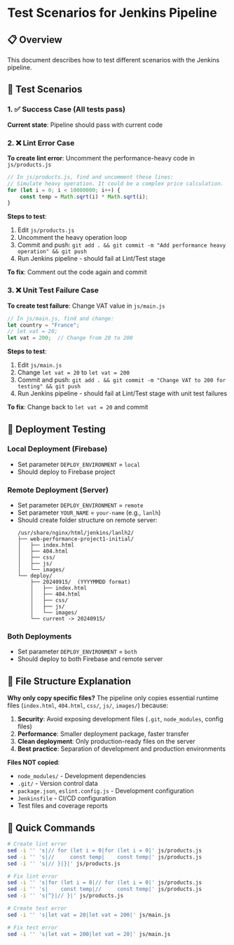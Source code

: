 # Test Scenarios for Jenkins Pipeline

## 📋 Overview
This document describes how to test different scenarios with the Jenkins pipeline.

## 🧪 Test Scenarios

### 1. ✅ Success Case (All tests pass)
**Current state**: Pipeline should pass with current code

### 2. ❌ Lint Error Case
**To create lint error**: Uncomment the performance-heavy code in `js/products.js`

```javascript
// In js/products.js, find and uncomment these lines:
// Simulate heavy operation. It could be a complex price calculation.
for (let i = 0; i < 10000000; i++) {
    const temp = Math.sqrt(i) * Math.sqrt(i);
}
```

**Steps to test**:
1. Edit `js/products.js`
2. Uncomment the heavy operation loop
3. Commit and push: `git add . && git commit -m "Add performance heavy operation" && git push`
4. Run Jenkins pipeline - should fail at Lint/Test stage

**To fix**: Comment out the code again and commit

### 3. ❌ Unit Test Failure Case
**To create test failure**: Change VAT value in `js/main.js`

```javascript
// In js/main.js, find and change:
let country = "France";
// let vat = 20;
let vat = 200;  // Change from 20 to 200
```

**Steps to test**:
1. Edit `js/main.js`
2. Change `let vat = 20` to `let vat = 200`
3. Commit and push: `git add . && git commit -m "Change VAT to 200 for testing" && git push`
4. Run Jenkins pipeline - should fail at Lint/Test stage with unit test failures

**To fix**: Change back to `let vat = 20` and commit

## 🚀 Deployment Testing

### Local Deployment (Firebase)
- Set parameter `DEPLOY_ENVIRONMENT` = `local`
- Should deploy to Firebase project

### Remote Deployment (Server)
- Set parameter `DEPLOY_ENVIRONMENT` = `remote`
- Set parameter `YOUR_NAME` = `your-name` (e.g., `lanlh`)
- Should create folder structure on remote server:
  ```
  /usr/share/nginx/html/jenkins/lanlh2/
  ├── web-performance-project1-initial/
  │   ├── index.html
  │   ├── 404.html
  │   ├── css/
  │   ├── js/
  │   └── images/
  └── deploy/
      ├── 20240915/  (YYYYMMDD format)
      │   ├── index.html
      │   ├── 404.html
      │   ├── css/
      │   ├── js/
      │   └── images/
      └── current -> 20240915/
  ```

### Both Deployments
- Set parameter `DEPLOY_ENVIRONMENT` = `both`
- Should deploy to both Firebase and remote server

## 📁 File Structure Explanation

**Why only copy specific files?**
The pipeline only copies essential runtime files (`index.html`, `404.html`, `css/`, `js/`, `images/`) because:

1. **Security**: Avoid exposing development files (`.git`, `node_modules`, config files)
2. **Performance**: Smaller deployment package, faster transfer
3. **Clean deployment**: Only production-ready files on the server
4. **Best practice**: Separation of development and production environments

**Files NOT copied**:
- `node_modules/` - Development dependencies
- `.git/` - Version control data
- `package.json`, `eslint.config.js` - Development configuration
- `Jenkinsfile` - CI/CD configuration
- Test files and coverage reports

## 🔧 Quick Commands

```bash
# Create lint error
sed -i '' 's|// for (let i = 0|for (let i = 0|' js/products.js
sed -i '' 's|//     const temp|    const temp|' js/products.js
sed -i '' 's|// }|}|' js/products.js

# Fix lint error
sed -i '' 's|for (let i = 0|// for (let i = 0|' js/products.js
sed -i '' 's|    const temp|//     const temp|' js/products.js
sed -i '' 's|^}|// }|' js/products.js

# Create test error
sed -i '' 's|let vat = 20|let vat = 200|' js/main.js

# Fix test error
sed -i '' 's|let vat = 200|let vat = 20|' js/main.js
```
